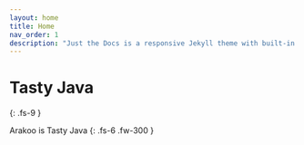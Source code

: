 ```yaml
---
layout: home
title: Home
nav_order: 1
description: "Just the Docs is a responsive Jekyll theme with built-in search that is easily customizable and hosted on GitHub Pages."
---
```


# Tasty Java
{: .fs-9 }

Arakoo is Tasty Java
{: .fs-6 .fw-300 }
